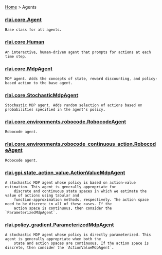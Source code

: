 [Home](index.md) > Agents
### [rlai.core.Agent](https://github.com/MatthewGerber/rlai/tree/master/src/rlai/core/__init__.py#L400)
```
Base class for all agents.
```
### [rlai.core.Human](https://github.com/MatthewGerber/rlai/tree/master/src/rlai/core/__init__.py#L1269)
```
An interactive, human-driven agent that prompts for actions at each time step.
```
### [rlai.core.MdpAgent](https://github.com/MatthewGerber/rlai/tree/master/src/rlai/core/__init__.py#L1119)
```
MDP agent. Adds the concepts of state, reward discounting, and policy-based action to the base agent.
```
### [rlai.core.StochasticMdpAgent](https://github.com/MatthewGerber/rlai/tree/master/src/rlai/core/__init__.py#L1201)
```
Stochastic MDP agent. Adds random selection of actions based on probabilities specified in the agent's policy.
```
### [rlai.core.environments.robocode.RobocodeAgent](https://github.com/MatthewGerber/rlai/tree/master/src/rlai/core/environments/robocode.py#L58)
```
Robocode agent.
```
### [rlai.core.environments.robocode_continuous_action.RobocodeAgent](https://github.com/MatthewGerber/rlai/tree/master/src/rlai/core/environments/robocode_continuous_action.py#L63)
```
Robocode agent.
```
### [rlai.gpi.state_action_value.ActionValueMdpAgent](https://github.com/MatthewGerber/rlai/tree/master/src/rlai/gpi/state_action_value/__init__.py#L326)
```
A stochastic MDP agent whose policy is based on action-value estimation. This agent is generally appropriate for
    discrete and continuous state spaces in which we estimate the value of actions using tabular and
    function-approximation methods, respectively. The action space need to be discrete in all of these cases. If the
    action space is continuous, then consider the `ParameterizedMdpAgent`.
```
### [rlai.policy_gradient.ParameterizedMdpAgent](https://github.com/MatthewGerber/rlai/tree/master/src/rlai/policy_gradient/__init__.py#L14)
```
A stochastic MDP agent whose policy is directly parameterized. This agent is generally appropriate when both the
    state and action spaces are continuous. If the action space is discrete, then consider the `ActionValueMdpAgent`.
```
